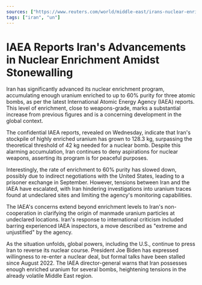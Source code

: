 ```yaml
---
sources: ["https://www.reuters.com/world/middle-east/irans-nuclear-enrichment-advances-it-stonewalls-un-iaea-reports-show-2023-11-15/", "https://apnews.com/article/iran-nuclear-inspectors-iaea-uranium-f4a9adde3ff41cd7586afc52e0031311"]
tags: ["iran", "un"]
---
```


# IAEA Reports Iran's Advancements in Nuclear Enrichment Amidst Stonewalling

Iran has significantly advanced its nuclear enrichment program, accumulating enough uranium enriched to up to 60% purity for three atomic bombs, as per the latest International Atomic Energy Agency (IAEA) reports. This level of enrichment, close to weapons-grade, marks a substantial increase from previous figures and is a concerning development in the global context.

The confidential IAEA reports, revealed on Wednesday, indicate that Iran's stockpile of highly enriched uranium has grown to 128.3 kg, surpassing the theoretical threshold of 42 kg needed for a nuclear bomb. Despite this alarming accumulation, Iran continues to deny aspirations for nuclear weapons, asserting its program is for peaceful purposes.

Interestingly, the rate of enrichment to 60% purity has slowed down, possibly due to indirect negotiations with the United States, leading to a prisoner exchange in September. However, tensions between Iran and the IAEA have escalated, with Iran hindering investigations into uranium traces found at undeclared sites and limiting the agency's monitoring capabilities.

The IAEA's concerns extend beyond enrichment levels to Iran's non-cooperation in clarifying the origin of manmade uranium particles at undeclared locations. Iran's response to international criticism included barring experienced IAEA inspectors, a move described as "extreme and unjustified" by the agency.

As the situation unfolds, global powers, including the U.S., continue to press Iran to reverse its nuclear course. President Joe Biden has expressed willingness to re-enter a nuclear deal, but formal talks have been stalled since August 2022. The IAEA director-general warns that Iran possesses enough enriched uranium for several bombs, heightening tensions in the already volatile Middle East region.
